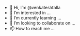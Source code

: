 - 👋 Hi, I’m @venkateshtalla
- 👀 I’m interested in ...
- 🌱 I’m currently learning ...
- 💞️ I’m looking to collaborate on ...
- 📫 How to reach me ...

<!---
venkateshtalla/venkateshtalla is a ✨ special ✨ repository because its `README.md` (this file) appears on your GitHub profile.
You can click the Preview link to take a look at your changes.
--->
